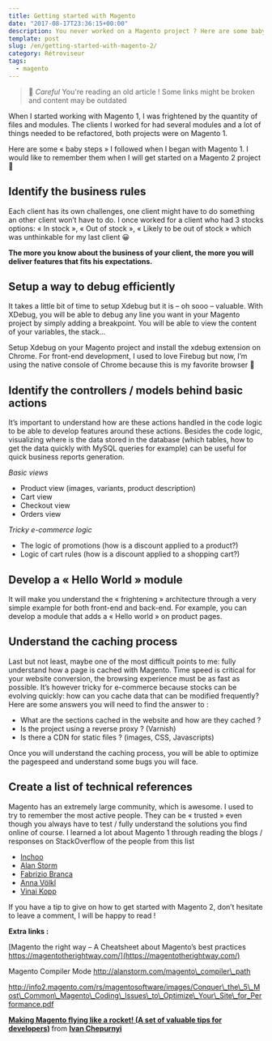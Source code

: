 ```yaml
---
title: Getting started with Magento
date: "2017-08-17T23:36:15+00:00"
description: You never worked on a Magento project ? Here are some baby steps to get started smoothly on a Magento project.
template: post
slug: /en/getting-started-with-magento-2/ 
category: Rétroviseur
tags:
  - magento
---
```



> 👴 _Careful_ You're reading an old article ! Some links might be broken and content may be outdated

When I started working with Magento 1, I was frightened by the quantity of files and modules. The clients I worked for had several modules and a lot of things needed to be refactored, both projects were on Magento 1.

Here are some « baby steps » I followed when I began with Magento 1. I would like to remember them when I will get started on a Magento 2 project 🙂

## Identify the business rules

Each client has its own challenges, one client might have to do something an other client won&rsquo;t have to do. I once worked for a client who had 3 stocks options: « In stock », « Out of stock », « Likely to be out of stock » which was unthinkable for my last client 😀
  
**The more you know about the business of your client, the more you will deliver features that fits his expectations.**

## Setup a way to debug efficiently

It takes a little bit of time to setup Xdebug but it is &#8211; oh sooo &#8211; valuable. With XDebug, you will be able to debug any line you want in your Magento project by simply adding a breakpoint. You will be able to view the content of your variables, the stack&#8230;
  
Setup Xdebug on your Magento project and install the xdebug extension on Chrome. For front-end development, I used to love Firebug but now, I&rsquo;m using the native console of Chrome because this is my favorite browser 🙂

## Identify the controllers / models behind basic actions

It&rsquo;s important to understand how are these actions handled in the code logic to be able to develop features around these actions. Besides the code logic, visualizing where is the data stored in the database (which tables, how to get the data quickly with MySQL queries for example) can be useful for quick business reports generation.

_Basic views_ 

  * Product view (images, variants, product description)
  * Cart view
  * Checkout view
  * Orders view

_Tricky e-commerce logic_

  * The logic of promotions (how is a discount applied to a product?)
  * Logic of cart rules (how is a discount applied to a shopping cart?)

## Develop a « Hello World » module

It will make you understand the « frightening » architecture through a very simple example for both front-end and back-end. For example, you can develop a module that adds a « Hello world » on product pages.

## Understand the caching process

Last but not least, maybe one of the most difficult points to me: fully understand how a page is cached with Magento. Time speed is critical for your website conversion, the browsing experience must be as fast as possible. It&rsquo;s however tricky for e-commerce because stocks can be evolving quickly: how can you cache data that can be modified frequently? Here are some answers you will need to find the answer to :

  * What are the sections cached in the website and how are they cached ?
  * Is the project using a reverse proxy ? (Varnish)
  * Is there a CDN for static files ? (images, CSS, Javascripts)

Once you will understand the caching process, you will be able to optimize the pagespeed and understand some bugs you will face. 

## Create a list of technical references

Magento has an extremely large community, which is awesome. I used to try to remember the most active people. They can be « trusted » even though you always have to test / fully understand the solutions you find online of course. I learned a lot about Magento 1 through reading the blogs / responses on StackOverflow of the people from this list

  * <a href="http://inchoo.net/blog/" target="_blank">Inchoo</a>
  * <a href="http://alanstorm.com/" target="_blank">Alan Storm</a>
  * <a href="http://fbrnc.net/" target="_blank">Fabrizio Branca</a>
  * <a href="http://anna.voelkl.at/magento/" target="_blank">Anna Völkl</a>
  * <a href="http://vinaikopp.com/blog/list/" target="_blank">Vinai Kopp</a>

If you have a tip to give on how to get started with Magento 2, don&rsquo;t hesitate to leave a comment, I will be happy to read !

**Extra links :** 

[Magento the right way &#8211; A Cheatsheet about Magento&rsquo;s best practices https://magentotherightway.com/](https://magentotherightway.com/)

Magento Compiler Mode http://alanstorm.com/magento\_compiler\_path

http://info2.magento.com/rs/magentosoftware/images/Conquer\_the\_5\_Most\_Common\_Magento\_Coding\_Issues\_to\_Optimize\_Your\_Site\_for_Performance.pdf


<strong> <a href="https://www.slideshare.net/ivanchepurnyi/making-magento-flying-like-a-rocket-a-set-of-valuable-tips-for-developers" title="Making Magento flying like a rocket! (A set of valuable tips for developers)" target="_blank">Making Magento flying like a rocket! (A set of valuable tips for developers)</a> </strong> from <strong><a href="https://www.slideshare.net/ivanchepurnyi" target="_blank">Ivan Chepurnyi</a></strong>